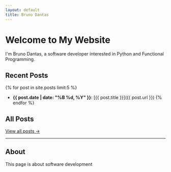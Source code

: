 ```yaml
---
layout: default
title: Bruno Dantas
---
```


# Welcome to My Website

I'm Bruno Dantas, a software developer interested in Python and Functional Programming.

## Recent Posts

{% for post in site.posts limit:5 %}
- **{{ post.date | date: "%B %d, %Y" }}**: [{{ post.title }}]({{ post.url }})
{% endfor %}

## All Posts

[View all posts →](/blog/)

---

## About

This page is about software development
